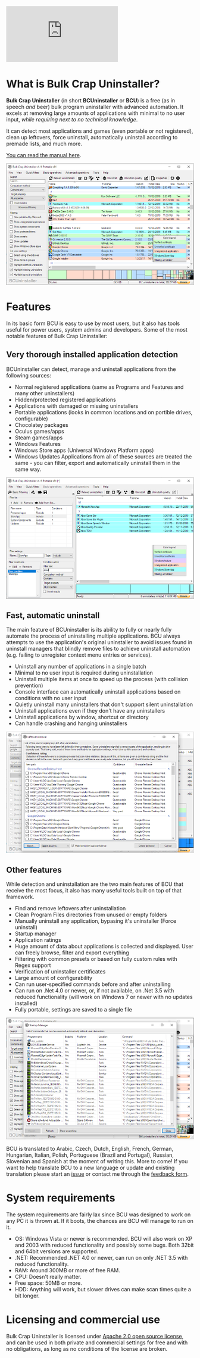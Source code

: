 <div class="container">
<iframe src="https://www.youtube-nocookie.com/embed/8v7r_jQl28Y?rel=0" 
frameborder="0" allow="encrypted-media" allowfullscreen class="video"></iframe>
</div>

# What is Bulk Crap Uninstaller? 
**Bulk Crap Uninstaller** (in short **BCUninstaller** or **BCU**) is a free (as in speech *and* beer) bulk program uninstaller with advanced automation. It excels at removing large amounts of applications with minimal to no user input, _while requiring next to no technical knowledge_.

It can detect most applications and games (even portable or not registered), clean up leftovers, force uninstall, automatically uninstall according to premade lists, and much more.

[You can read the manual here](https://htmlpreview.github.io/?https://github.com/Klocman/Bulk-Crap-Uninstaller/blob/master/doc/BCU_manual.html).

![Main window preview](assets/1.png)

# Features
In its basic form BCU is easy to use by most users, but it also has tools useful for power users, system admins and developers. Some of the most notable features of Bulk Crap Uninstaller:

## Very thorough installed application detection
BCUninstaller can detect, manage and uninstall applications from the following sources:
* Normal registered applications (same as Programs and Features and many other uninstallers)
* Hidden/protected registered applications
* Applications with damaged or missing uninstallers
* Portable applications (looks in common locations and on portible drives, configurable)
* Chocolatey packages
* Oculus games/apps
* Steam games/apps
* Windows Features
* Windows Store apps (Universal Windows Platform apps)
* Windows Updates
Applications from all of these sources are treated the same - you can filter, export and automatically uninstall them in the same way.

![Advanced filtering](assets/3.png)

## Fast, automatic uninstall
The main feature of BCUninstaller is its ability to fully or nearly fully automate the process of uninstalling multiple applications. BCU always attempts to use the application's original uninstaller to avoid issues found in uninstall managers that blindly remove files to achieve uninstall automation (e.g. failing to unregister context menu entries or services).
* Uninstall any number of applications in a single batch
* Minimal to no user input is required during uninstallation
* Uninstall multiple items at once to speed up the process (with collision prevention)
* Console interface can automatically uninstall applications based on conditions with no user input
* Quietly uninstall many uninstallers that don't support silent uninstallation
* Uninstall applications even if they don't have any uninstallers
* Uninstall applications by window, shortcut or directory
* Can handle crashing and hanging uninstallers

![Leftover removal](assets/4.png)

## Other features
While detection and uninstallation are the two main features of BCU that receive the most focus, it also has many useful tools built on top of that framework.
* Find and remove leftovers after uninstallation
* Clean Program Files directories from unused or empty folders
* Manually uninstall any application, bypasing it's uninstaller (Force uninstall)
* Startup manager
* Application ratings
* Huge amount of data about applications is collected and displayed. User can freely browse, filter and export everything
* Filtering with common presets or based on fully custom rules with Regex support
* Verification of uninstaller certificates
* Large amount of configurability
* Can run user-specified commands before and after uninstalling
* Can run on .Net 4.0 or newer, or, if not available, on .Net 3.5 with reduced functionality (will work on Windows 7 or newer with no updates installed)
* Fully portable, settings are saved to a single file

![Startup manager preview](assets/2.png)

BCU is translated to Arabic, Czech, Dutch, English, French, German, Hungarian, Italian, Polish, Portuguese (Brazil and Portugal), Russian, Slovenian and Spanish at the moment of writing this. More to come! If you want to help translate BCU to a new language or update and existing translation please start an [issue](https://github.com/Klocman/Bulk-Crap-Uninstaller/issues) or contact me through the [feedback form](https://klocmansoftware.weebly.com/contact.html).

# System requirements
The system requirements are fairly lax since BCU was designed to work on any PC it is thrown at. If it boots, the chances are BCU will manage to run on it.
* OS: Windows Vista or newer is recommended. BCU will also work on XP and 2003 with reduced functionality and possibly some bugs. Both 32bit and 64bit versions are supported.
* .NET: Recommended .NET 4.0 or newer, can run on only .NET 3.5 with reduced functionality.
* RAM: Around 300MB or more of free RAM.
* CPU: Doesn't really matter.
* Free space: 50MB or more.
* HDD: Anything will work, but slower drives can make scan times quite a bit longer.

# Licensing and commercial use
Bulk Crap Uninstaller is licensed under [Apache 2.0 open source license](https://github.com/Klocman/Bulk-Crap-Uninstaller/blob/master/Licence.txt), and can be used in both private and commercial settings for free and with no obligations, as long as no conditions of the license are broken.
